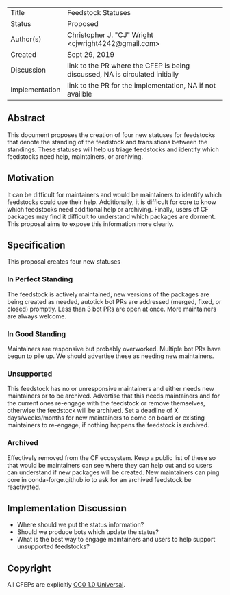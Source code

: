 
<table>
<tr><td> Title </td><td> Feedstock Statuses </td>
<tr><td> Status </td><td> Proposed </td></tr>
<tr><td> Author(s) </td><td> Christopher J. "CJ" Wright &lt;cjwright4242@gmail.com&gt;</td></tr>
<tr><td> Created </td><td> Sept 29, 2019</td></tr>
<tr><td> Discussion </td><td> link to the PR where the CFEP is being discussed, NA is circulated initially </td></tr>
<tr><td> Implementation </td><td> link to the PR for the implementation, NA if not availble </td></tr>
</table>

## Abstract

This document proposes the creation of four new statuses for feedstocks that denote the	
standing of the feedstock and transistions between the standings.
These statuses will help us triage feedstocks and identify which feedstocks need
help, maintainers, or archiving.

## Motivation

It can be difficult for maintainers and would be maintainers to identify which feedstocks could use their
help.
Additionally, it is difficult for core to know which feedstocks need additional help or archiving.
Finally, users of CF packages may find it difficult to understand which packages are dorment.
This proposal aims to expose this information more clearly.

## Specification

This proposal creates four new statuses

### In Perfect Standing
The feedstock is actively maintained, new versions of the packages are being created as needed, autotick bot PRs are addressed 
(merged, fixed, or closed) promptly. Less than 3 bot PRs are open at once.
More maintainers are always welcome.

### In Good Standing
Maintainers are responsive but probably overworked. Multiple bot PRs have begun to pile up.
We should advertise these as needing new maintainers.

### Unsupported
This feedstock has no or unresponsive maintainers and either needs new maintainers or to be archived.
Advertise that this needs maintainers and for the current ones re-engage with the feedstock or remove
themselves, otherwise the feedstock will be archived. Set a deadline of X days/weeks/months for new
maintainers to come on board or existing maintainers to re-engage, if nothing happens the feedstock is archived.

### Archived
Effectively removed from the CF ecosystem. 
Keep a public list of these so that would be maintainers can see where they can help out and so users
can understand if new packages will be created.
New maintainers can ping core in conda-forge.github.io to ask for an archived feedstock be reactivated.


## Implementation Discussion
- Where should we put the status information?
- Should we produce bots which update the status?
- What is the best way to engage maintainers and users to help support unsupported feedstocks?

## Copyright

All CFEPs are explicitly [CC0 1.0 Universal](https://creativecommons.org/publicdomain/zero/1.0/).
